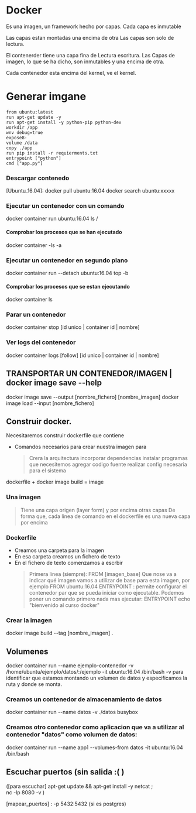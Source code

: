# Docker

Es una imagen, un framework hecho por capas.
Cada capa es inmutable 

Las capas estan montadas una encima de otra
Las capas son solo de lectura.

El contenerder tiene una capa fina de Lectura  escritura. 
Las Capas de imagen, lo que se ha dicho, son inmutables y una encima de otra.


Cada contenedor esta encima del kernel, ve el kernel.

# Generar imgane
    from ubuntu:latest
    run apt-get update -y
    run apt-get install -y python-pip python-dev
    workdir /app
    wnv debug=true
    expose8-
    volume /data
    copy ./app
    run pip install -r requierments.txt
    entrypoint ["python"]
    cmd ["app.py"]


### Descargar contenedo
 [Ubuntu_16.04]: docker pull ubuntu:16.04
                docker search ubuntu:xxxxx

### Ejecutar un contenedor con un comando
 docker container run ubuntu:16.04 ls / 
 #### Comprobar los procesos que se han ejecutado 
 docker container -ls -a
### Ejecutar un contenedor en segundo plano
 docker container run --detach ubuntu:16.04 top -b
 #### Comprobar los procesos que se estan ejecutando
 docker container ls 
### Parar un contenedor
 docker container stop [id unico | container id | nombre]
### Ver logs del contenedor
 docker container logs [follow] [id unico | container id | nombre]

## TRANSPORTAR UN CONTENEDOR/IMAGEN | docker image save --help
docker image save --output [nombre_fichero] [nombre_imagen]
docker image load --input [nombre_fichero]

## Construir docker.
Necesitaremos construir dockerfile que contiene
 - Comandos necesarios para crear nuestra imagen para
   > Crera la arquitectura
   > incorporar dependencias
   > instalar programas que necesitemos
   > agregar codigo fuente
   > realizar config necesaria para el sistema

 dockerfile + docker image build = image
### Una imagen
 > Tiene una capa origen (layer form) 
 > y por encima otras capas
De forma que, cada linea de comando en el dockerfile es una nueva capa por encima

### Dockerfile
 - Creamos una carpeta para la imagen
 - En esa carpeta creamos un fichero de texto
 - En el fichero de texto comenzamos a escrbir
   > Primera linea (siempre): FROM [imagen_base]
   Que nose va a indicar qué imagen vamos a utilizar de base para esta imagen, por ejemplo
    FROM ubuntu:16.04
   > ENTRYPOINT : permite configurar el contenedor par que se pueda iniciar como ejecutable. Podemos poner un comando primero nada mas ejecutar:
   ENTRYPOINT echo "bienvenido al curso docker" 

### Crear la imagen
docker image build --tag [nombre_imagen] .

## Volumenes 
docker container run --name ejemplo-contenedor -v /home/ubuntu/ejemplo/datos/:/ejemplo -it ubuntu:16.04 /bin/bash
-v para identificar que estamos montando un volumen de datos y especificamos la ruta y donde se monta.

### Creamos un contenedor de almacenamiento de datos
docker container run --name datos -v ./datos busybox

### Creamos otro contenedor como aplicacion que va a utilizar al contenedor "datos" como volumen de datos:
docker container run --name app1 --volumes-from datos -it ubuntu:16.04 /bin/bash



## Escuchar puertos (sin salida :( )
([para escuchar] apt-get update && apt-get install -y netcat ; \
                    nc -lp 8080 -v )

[mapear_puertos] : -p 5432:5432 (si es postgres)
